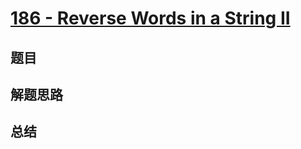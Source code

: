 # [186 - Reverse Words in a String II](https://leetcode.com/problems/reverse-words-in-a-string-ii/)

## 题目


## 解题思路


## 总结


